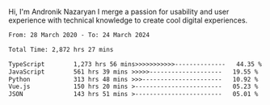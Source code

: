 Hi, I'm Andronik Nazaryan
I merge a passion for usability and user experience with technical knowledge to create cool digital experiences.


<!--START_SECTION:waka-->

```txt
From: 28 March 2020 - To: 24 March 2024

Total Time: 2,872 hrs 27 mins

TypeScript        1,273 hrs 56 mins>>>>>>>>>>>--------------   44.35 %
JavaScript        561 hrs 39 mins >>>>>--------------------   19.55 %
Python            313 hrs 48 mins >>>----------------------   10.92 %
Vue.js            150 hrs 20 mins >------------------------   05.23 %
JSON              143 hrs 51 mins >------------------------   05.01 %
```

<!--END_SECTION:waka-->
